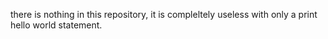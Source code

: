 there is nothing in this repository, it is compleltely useless with only a print hello world statement.
